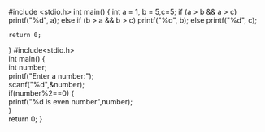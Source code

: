 
#include <stdio.h>
int main()
{
    int a = 1, b = 5,c=5;
    if (a > b && a > c)
        printf("%d", a);
    else if (b > a && b > c)
        printf("%d", b);
    else
        printf("%d", c);

    return 0;
}
#include<stdio.h>    
int main()
{    
   int number;    
   printf("Enter a number:");    
   scanf("%d",&number);    
   if(number%2==0)
   {    
      printf("%d is even number",number);    
    }    
return 0;
}
